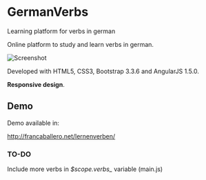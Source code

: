 # GermanVerbs
Learning platform for verbs in german

Online platform to study and learn verbs in german.

![Screenshot](img/screenshot "Screenshot")

Developed with HTML5, CSS3, Bootstrap 3.3.6 and AngularJS 1.5.0.

**Responsive design**.

## Demo

Demo available in:

http://francaballero.net/lernenverben/

### TO-DO

Include more verbs in *$scope.verbs_* variable (main.js)
